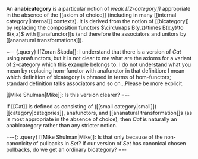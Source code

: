 An **anabicategory** is a particular notion of _weak [[2-category]]_ appropriate in the absence of the [[axiom of choice]] (including in many [[internal category|internal]] contexts).  It is derived from the notion of [[bicategory]] by replacing the composition functors $\circ\maps B(y,z)\times B(x,y)\to B(x,z)$ with [[anafunctor]]s (and therefore the associators and unitors by [[ananatural transformations]]).

+-- {.query}
[[Zoran Škoda]]: I understand that there is a version of $Cat$ using anafunctors, but it is not clear to me 
what are the axioms for a variant of 2-category which this example belongs to. I do not understand what you mean by replacing hom-functor with anafunctor in that definition: I mean which definition of bicategory is phrased in terms of hom-functors; standard definition talks associators and so on...Please be more explicit. 

[[Mike Shulman|Mike]]: Is this version clearer?
=--

If [[Cat]] is defined as consisting of ([[small category|small]]) [[category|categories]], anafunctors, and [[ananatural transformation]]s (as is most appropriate in the absence of choice), then $Cat$ is naturally an anabicategory rather than any stricter notion.

+--{: .query}
[[Mike Shulman|Mike]]: Is that only because of the non-canonicity of pullbacks in $Set$?  If our version of $Set$ has canonical chosen pullbacks, do we get an ordinary bicategory?
=--
